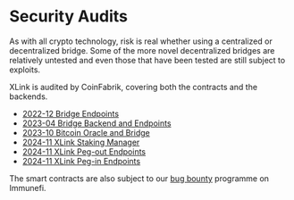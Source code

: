 # Security Audits

As with all crypto technology, risk is real whether using a centralized or decentralized bridge. Some of the more novel decentralized bridges are relatively untested and even those that have been tested are still subject to exploits.

XLink is audited by CoinFabrik, covering both the contracts and the backends.

* [2022-12 Bridge Endpoints](https://cdn.xlink.network/pdf/ALEX\_Audit\_bridge\_coinfabrik\_202212.pdf)
* [2023-04 Bridge Backend and Endpoints](https://cdn.xlink.network/pdf/ALEX\_Audit\_Bridge\_2023-04.pdf)
* [2023-10 Bitcoin Oracle and Bridge](https://cdn.xlink.network/pdf/ALEX\_Audit\_202310\_Bitcoin\_Oracle\_and\_Bridge.pdf)
* [2024-11 XLink Staking Manager](https://cdn.xlink.network/pdf/XLINK_Staking_Audit_2024_11_final.pdf)
* [2024-11 XLink Peg-out Endpoints](https://cdn.xlink.network/pdf/XLINK_Peg-out_Endpoints_Audit%2011-2024.pdf)
* [2024-11 XLink Peg-in Endpoints](https://cdn.xlink.network/pdf/XLINK_Peg-in_Endpoints_Audit_11-2024.pdf)

The smart contracts are also subject to our [bug bounty](https://immunefi.com/bounty/alex/) programme on Immunefi.
